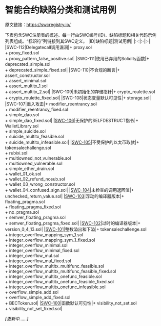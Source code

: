 # 智能合约缺陷分类和测试用例
原文链接：https://swcregistry.io/

下表包含SWC注册表的概述。每一行由SWC编号(ID)、缺陷标题和相关代码示例列表组成。“标识符”列链接到其SWC定义。
|ID|缺陷标题|测试用例|
|:-:|:-|:-|
|SWC-112|Delegatecall调用漏洞|+ proxy.sol<br/>+ proxy_fixed.sol<br/>+ proxy_pattern_false_positive.sol|
|SWC-111|使用已弃用的Solidity函数|+ deprecated_simple.sol<br/>+ deprecated_simple_fixed.sol|
|SWC-110|不合规的断言|+ assert_constructor.sol<br/>+ assert_minimal.sol<br/>+ assert_multitx_1.sol<br/>+ assert_multitx_2.sol|
|SWC-109|未初始化的存储指针|+ crypto_roulette.sol<br/>+ crypto_roulette_fixed.sol|
|SWC-108|状态变量默认可见性|+ storage.sol|
|SWC-107|重入攻击|+ modifier_reentrancy.sol<br/>+ modifier_reentrancy_fixed.sol<br/>+ simple_dao.sol<br/>+ simple_dao_fixed.sol|
|[SWC-106](SWC-106.md)|无保护的SELFDESTRUCT指令|+ WalletLibrary.sol<br/>+ simple_suicide.sol<br/>+ suicide_multitx_feasible.sol<br/>+ suicide_multitx_infeasible.sol|
|[SWC-105](SWC-105.md)|不受保护的以太币取款|+ tokensalechallenge.sol<br/>+ rubixi.sol<br/>+ multiowned_not_vulnerable.sol<br/>+ multiowned_vulnerable.sol<br/>+ simple_ether_drain.sol<br/>+ wallet_01_ok.sol<br/>+ wallet_02_refund_nosub.sol<br/>+ wallet_03_wrong_constructor.sol<br/>+ wallet_04_confused_sign.sol|
|[SWC-104](SWC-104.md)|未检查的调用返回值|+ unchecked_return_value.sol|
|[SWC-103](SWC-103.md)|浮动的编译器版本|+ floating_pragma.sol<br/>+ floating_pragma_fixed.sol<br/>+ no_pragma.sol<br/>+ semver_floating_pragma.sol<br/>+ semver_floating_pragma_fixed.sol|
|[SWC-102](SWC-102.md)|过时的编译器版本|+ version_0_4_13.sol|
|[SWC-101](SWC-101.md)|整数溢出和下溢|+ tokensalechallenge.sol<br/>+ integer_overflow_mapping_sym_1.sol<br/>+ integer_overflow_mapping_sym_1_fixed.sol<br/>+ integer_overflow_minimal.sol<br/>+ integer_overflow_minimal_fixed.sol<br/>+ integer_overflow_mul.sol<br/>+ integer_overflow_mul_fixed.sol<br/>+ integer_overflow_multitx_multifunc_feasible.sol<br/>+ integer_overflow_multitx_multifunc_feasible_fixed.sol<br/>+ integer_overflow_multitx_onefunc_feasible.sol<br/>+ integer_overflow_multitx_onefunc_feasible_fixed.sol<br/>+ integer_overflow_multitx_onefunc_infeasible.sol<br/>+ overflow_simple_add.sol<br/>+ overflow_simple_add_fixed.sol<br/>+ BECToken.sol|
|[SWC-100](SWC-100.md)|函数默认可见性|+ visibility_not_set.sol<br/>+ visibility_not_set_fixed.sol|

*[更新中......]*
